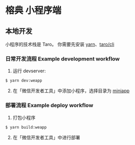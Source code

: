 # 榕典 小程序端

## 本地开发

小程序的技术栈是 Taro。
你需要先安装 [yarn](https://yarnpkg.com/getting-started/install/)、[taro/cli](https://taro-docs.jd.com/taro/docs/GETTING-STARTED)


### 日常开发流程 Example development workflow

1. 运行 devserver:

  ```
  $ yarn dev:weapp
  ```

2. 在「微信开发者工具」中添加小程序，选择目录为 [miniapp](.)

### 部署流程 Example deploy workflow

1. 打包小程序

  ```
  $ yarn build:weapp
  ```
2. 在「微信开发者工具」中进行部署
